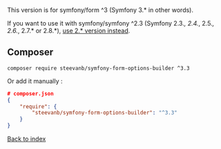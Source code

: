 This version is for symfony/form ^3 (Symfony 3.* in other words).

If you want to use it with symfony/symfony ^2.3 (Symfony 2.3.*, 2.4.*, 2.5.*, 2.6.*, 2.7.* or 2.8.*),
[use 2.* version instead](https://github.com/steevanb/symfony-form-options-builder/tree/symfony-2).

Composer
--------
```
composer require steevanb/symfony-form-options-builder ^3.3
```

Or add it manually :

```json
# composer.json
{
    "require": {
        "steevanb/symfony-form-options-builder": "^3.3"
    }
}
```

[Back to index](../README.md)

